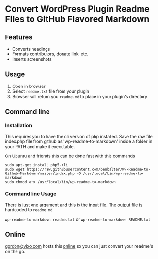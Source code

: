 Convert WordPress Plugin Readme Files to GitHub Flavored Markdown
==================================================================

Features
--------

* Converts headings
* Formats contributors, donate link, etc.
* Inserts screenshots

Usage
-----

1. Open in browser
2. Select `readme.txt` file from your plugin
3. Browser will return you `readme.md` to place in your plugin's directory


Command line
------------

### Installation

This requires you to have the cli version of php installed. Save the raw file index.php file from github as 'wp-readme-to-markdown' inside a folder in your PATH and make it executable.

On Ubuntu and friends this can be done fast with this commands 
```
sudo apt-get install php5-cli
sudo wget https://raw.githubusercontent.com/benbalter/WP-Readme-to-Github-Markdown/master/index.php -O /usr/local/bin/wp-readme-to-markdown
sudo chmod a+x /usr/local/bin/wp-readme-to-markdown
```

### Command line Usage

There is just one argument and this is the input file. The output file is hardcoded to `readme.md`

`wp-readme-to-markdown readme.txt` or `wp-readme-to-markdown README.txt`

Online
------

gordon@vixo.com hosts this [online](http://wordpress-markdown-to-github-markdown.com/) so you can just convert your readme's on the go.
